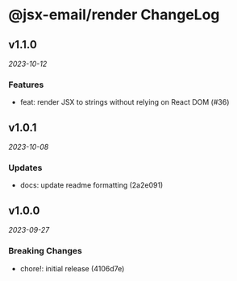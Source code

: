 # @jsx-email/render ChangeLog

## v1.1.0

_2023-10-12_

### Features

- feat: render JSX to strings without relying on React DOM (#36)

## v1.0.1

_2023-10-08_

### Updates

- docs: update readme formatting (2a2e091)

## v1.0.0

_2023-09-27_

### Breaking Changes

- chore!: initial release (4106d7e)
